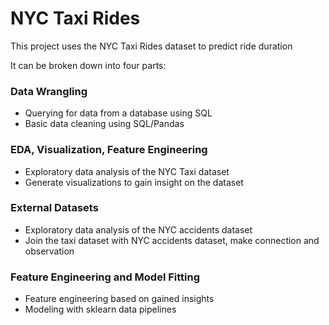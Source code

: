 # NYC Taxi Rides

This project uses the NYC Taxi Rides dataset to predict ride duration

It can be broken down into four parts:

### Data Wrangling
   - Querying for data from a database using SQL
   - Basic data cleaning using SQL/Pandas
### EDA, Visualization, Feature Engineering
  - Exploratory data analysis of the NYC Taxi dataset
  - Generate visualizations to gain insight on the dataset
### External Datasets
  - Exploratory data analysis of the NYC accidents dataset
  - Join the taxi dataset with NYC accidents dataset, make connection and observation
### Feature Engineering and Model Fitting
  - Feature engineering based on gained insights
  - Modeling with sklearn data pipelines
